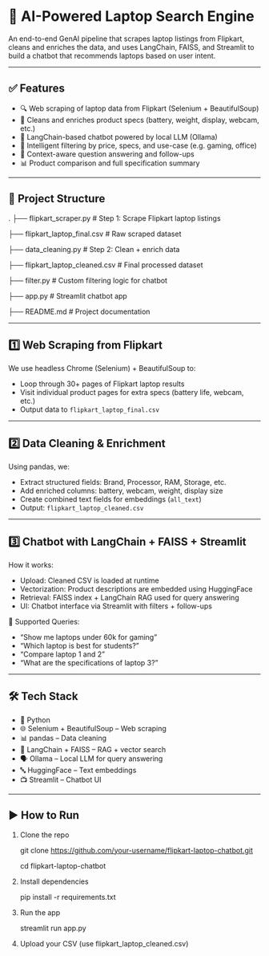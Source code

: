 # 🧠 AI-Powered Laptop Search Engine

An end-to-end GenAI pipeline that scrapes laptop listings from Flipkart, cleans and enriches the data, and uses LangChain, FAISS, and Streamlit to build a chatbot that recommends laptops based on user intent.

-----------------------------------------------------------------------------------------------------------------------------------------------------------

## ✅ Features

- 🔍 Web scraping of laptop data from Flipkart (Selenium + BeautifulSoup)
- 🧹 Cleans and enriches product specs (battery, weight, display, webcam, etc.)
- 🧠 LangChain-based chatbot powered by local LLM (Ollama)
- 🔎 Intelligent filtering by price, specs, and use-case (e.g. gaming, office)
- 🤖 Context-aware question answering and follow-ups
- 📊 Product comparison and full specification summary

-------------------------------------------------------------------------------------------------------------------------------------------------------------

## 📂 Project Structure

.
├── flipkart_scraper.py # Step 1: Scrape Flipkart laptop listings

├── flipkart_laptop_final.csv # Raw scraped dataset

├── data_cleaning.py # Step 2: Clean + enrich data

├── flipkart_laptop_cleaned.csv # Final processed dataset

├── filter.py # Custom filtering logic for chatbot

├── app.py # Streamlit chatbot app

├── README.md # Project documentation


-------------------------------------------------------------------------------------------------------------------------------------------------------------

## 1️⃣ Web Scraping from Flipkart

We use headless Chrome (Selenium) + BeautifulSoup to:
- Loop through 30+ pages of Flipkart laptop results
- Visit individual product pages for extra specs (battery life, webcam, etc.)
- Output data to `flipkart_laptop_final.csv`

-----------------------------------------------------------------------------------------------------------------------------------------------------------

## 2️⃣ Data Cleaning & Enrichment

Using pandas, we:
- Extract structured fields: Brand, Processor, RAM, Storage, etc.
- Add enriched columns: battery, webcam, weight, display size
- Create combined text fields for embeddings (`all_text`)
- Output: `flipkart_laptop_cleaned.csv`

--------------------------------------------------------------------------------------------------------------------------------------------------------------

## 3️⃣ Chatbot with LangChain + FAISS + Streamlit

How it works:
- Upload: Cleaned CSV is loaded at runtime
- Vectorization: Product descriptions are embedded using HuggingFace
- Retrieval: FAISS index + LangChain RAG used for query answering
- UI: Chatbot interface via Streamlit with filters + follow-ups

🧠 Supported Queries:
- “Show me laptops under 60k for gaming”
- “Which laptop is best for students?”
- “Compare laptop 1 and 2”
- “What are the specifications of laptop 3?”

--------------------------------------------------------------------------------------------------------------------------------------------------------------

## 🛠 Tech Stack

- 🐍 Python
- 🌐 Selenium + BeautifulSoup – Web scraping
- 📊 pandas – Data cleaning
- 🧠 LangChain + FAISS – RAG + vector search
- 🗣️ Ollama – Local LLM for query answering
- 🔤 HuggingFace – Text embeddings
- 📺 Streamlit – Chatbot UI

--------------------------------------------------------------------------------------------------------------------------------------------------------------

## ▶️ How to Run

 1. Clone the repo

     git clone https://github.com/your-username/flipkart-laptop-chatbot.git
    
     cd flipkart-laptop-chatbot

    

 3. Install dependencies

     pip install -r requirements.txt
     


 4. Run the app

     streamlit run app.py
    


 6. Upload your CSV (use flipkart_laptop_cleaned.csv)


